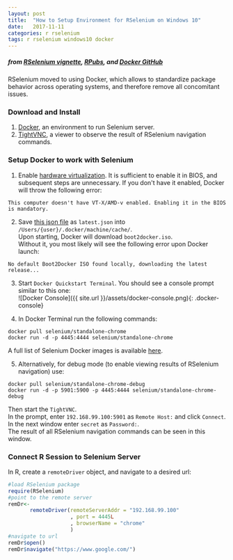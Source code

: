 ```yaml
---
layout: post
title:  "How to Setup Environment for RSelenium on Windows 10"
date:   2017-11-11
categories: r rselenium
tags: r rselenium windows10 docker
---
```


<style type="text/css">
.docker-console {
	width: 600px;
	padding-top: 10px;
	padding-bottom: 10px;
}
</style>

##### *from [RSelenium vignette][rselenium], [RPubs][rselenium-rpubs], and [Docker GitHub][boot2docker-issue]*  

RSelenium moved to using Docker, which allows to standardize package behavior across operating systems, and therefore remove all concomitant issues.

### Download and Install
1. [Docker][docker], an environment to run Selenium server.
2. [TightVNC][tightvnc], a viewer to observe the result of RSelenium navigation commands. 


### Setup Docker to work with Selenium
1. Enable [hardware virtualization][hyperv]. It is sufficient to enable it in BIOS, and subsequent steps are unnecessary. 
If you don't have it enabled, Docker will throw the following error:   
```console
This computer doesn't have VT-X/AMD-v enabled. Enabling it in the BIOS is mandatory.
```

2. Save [this json file][boot2docker-json] as ```latest.json``` into ```/Users/{user}/.docker/machine/cache/```.   
Upon starting, Docker will download ```boot2docker.iso```.   
Without it, you most likely will see the following error upon Docker launch:   
```console 
No default Boot2Docker ISO found locally, downloading the latest release...
``` 

3. Start ```Docker Quickstart Terminal```. You should see a console prompt similar to this one:   
![Docker Console]({{ site.url }}/assets/docker-console.png){: .docker-console}

4. In Docker Terminal run the following commands:
```console
docker pull selenium/standalone-chrome
docker run -d -p 4445:4444 selenium/standalone-chrome
```
A full list of Selenium Docker images is available [here][selenium-docker-images].

5. Alternatively, for debug mode (to enable viewing results of RSelenium navigation) use:
```console
docker pull selenium/standalone-chrome-debug
docker run -d -p 5901:5900 -p 4445:4444 selenium/standalone-chrome-debug
```
Then start the ```TightVNC```.  
In the prompt, enter ```192.168.99.100:5901``` as ```Remote Host:``` and click ```Connect```.   
In the next window enter ```secret``` as ```Password:```.  
The result of all RSelenium navigation commands can be seen in this window.


### Connect R Session to Selenium Server
In R, create a ```remoteDriver``` object, and navigate to a desired url:
```R
#load RSelenium package
require(RSelenium)
#point to the remote server
remDr<- 
       remoteDriver(remoteServerAddr = "192.168.99.100" 
                    , port = 4445L 
                    , browserName = "chrome"
					)
#navigate to url
remDr$open()
remDr$navigate("https://www.google.com/")
```

[rselenium]: https://cran.r-project.org/web/packages/RSelenium/vignettes/RSelenium-basics.html
[rselenium-rpubs]: https://rpubs.com/johndharrison/RSelenium-Docker
[boot2docker-issue]: https://github.com/docker/machine/issues/3210

[docker]: https://docs.docker.com/toolbox/toolbox_install_windows/
[tightvnc]: http://www.tightvnc.com/download.php

[hyperv]: https://blogs.technet.microsoft.com/canitpro/2015/09/08/step-by-step-enabling-hyper-v-for-use-on-windows-10/
[boot2docker-json]: https://api.github.com/repos/boot2docker/boot2docker/releases/latest

[selenium-docker-images]: https://hub.docker.com/u/selenium/


